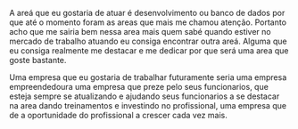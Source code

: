 A areá que eu gostaria de atuar é desenvolvimento ou banco de dados por que até o momento foram as areas que mais me chamou atenção.
Portanto acho que me sairia bem nessa area mais quem sabé quando estiver no mercado de trabalho atuando eu consiga encontrar outra areá.
Alguma que eu consiga realmente me destacar e me dedicar por que será uma area que goste bastante.

Uma empresa que eu gostaria de trabalhar futuramente seria uma empresa empreendedoura uma empresa que preze pelo seus funcionarios,
que esteja sempre se atualizando e ajudando seus funcionarios a se destacar na area dando treinamentos e investindo no profissional,
uma empresa que de a oportunidade do profissional a crescer cada vez mais.
